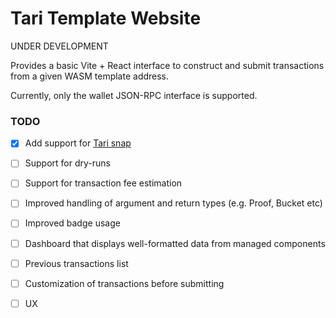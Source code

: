 # Tari Template Website

UNDER DEVELOPMENT 

Provides a basic Vite + React interface to construct and submit transactions from a given WASM template address.

Currently, only the wallet JSON-RPC interface is supported.

### TODO

- [x] Add support for [Tari snap](https://github.com/tari-project/tari-snap)
- [ ] Support for dry-runs
- [ ] Support for transaction fee estimation
- [ ] Improved handling of argument and return types (e.g. Proof, Bucket etc)
- [ ] Improved badge usage
- [ ] Dashboard that displays well-formatted data from managed components
- [ ] Previous transactions list
- [ ] Customization of transactions before submitting
- [ ] UX


